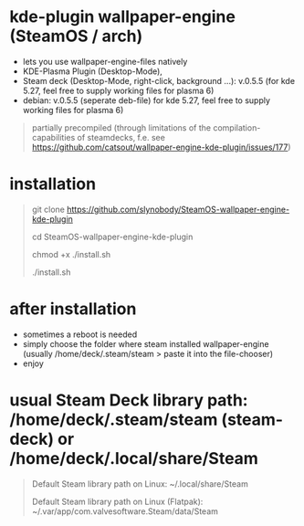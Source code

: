 # kde-plugin wallpaper-engine (SteamOS / arch)

* lets you use wallpaper-engine-files natively 
* KDE-Plasma Plugin (Desktop-Mode),
* Steam deck (Desktop-Mode, right-click, background ...): v.0.5.5 (for kde 5.27, feel free to supply working files for plasma 6)
* debian: v.0.5.5 (seperate deb-file) for kde 5.27, feel free to supply working files for plasma 6)

> partially precompiled (through limitations of the compilation-capabilities of steamdecks, f.e. see https://github.com/catsout/wallpaper-engine-kde-plugin/issues/177)

# installation

> git clone https://github.com/slynobody/SteamOS-wallpaper-engine-kde-plugin
> 
> cd SteamOS-wallpaper-engine-kde-plugin
>
> chmod +x ./install.sh
>
> ./install.sh

# after installation
* sometimes a reboot is needed
* simply choose the folder where steam installed wallpaper-engine (usually /home/deck/.steam/steam > paste it into the file-chooser)
* enjoy

# usual Steam Deck library path: /home/deck/.steam/steam (steam-deck) or /home/deck/.local/share/Steam
> 
> Default Steam library path on Linux: ~/.local/share/Steam
> 
> Default Steam library path on Linux (Flatpak): ~/.var/app/com.valvesoftware.Steam/data/Steam
